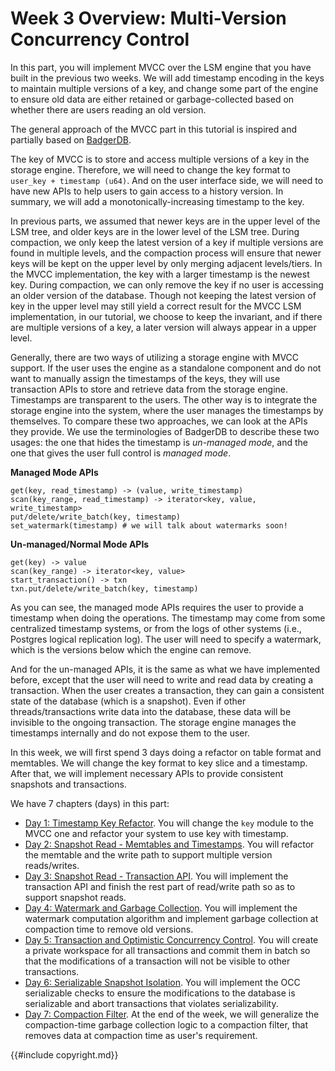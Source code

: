 # Week 3 Overview: Multi-Version Concurrency Control

In this part, you will implement MVCC over the LSM engine that you have built in the previous two weeks. We will add timestamp encoding in the keys to maintain multiple versions of a key, and change some part of the engine to ensure old data are either retained or garbage-collected based on whether there are users reading an old version.

The general approach of the MVCC part in this tutorial is inspired and partially based on [BadgerDB](https://github.com/dgraph-io/badger).

The key of MVCC is to store and access multiple versions of a key in the storage engine. Therefore, we will need to change the key format to `user_key + timestamp (u64)`. And on the user interface side, we will need to have new APIs to help users to gain access to a history version. In summary, we will add a monotonically-increasing timestamp to the key.

In previous parts, we assumed that newer keys are in the upper level of the LSM tree, and older keys are in the lower level of the LSM tree. During compaction, we only keep the latest version of a key if multiple versions are found in multiple levels, and the compaction process will ensure that newer keys will be kept on the upper level by only merging adjacent levels/tiers. In the MVCC implementation, the key with a larger timestamp is the newest key. During compaction, we can only remove the key if no user is accessing an older version of the database. Though not keeping the latest version of key in the upper level may still yield a correct result for the MVCC LSM implementation, in our tutorial, we choose to keep the invariant, and if there are multiple versions of a key, a later version will always appear in a upper level.

Generally, there are two ways of utilizing a storage engine with MVCC support. If the user uses the engine as a standalone component and do not want to manually assign the timestamps of the keys, they will use transaction APIs to store and retrieve data from the storage engine. Timestamps are transparent to the users. The other way is to integrate the storage engine into the system, where the user manages the timestamps by themselves. To compare these two approaches, we can look at the APIs they provide. We use the terminologies of BadgerDB to describe these two usages: the one that hides the timestamp is *un-managed mode*, and the one that gives the user full control is *managed mode*.

**Managed Mode APIs**
```
get(key, read_timestamp) -> (value, write_timestamp)
scan(key_range, read_timestamp) -> iterator<key, value, write_timestamp>
put/delete/write_batch(key, timestamp)
set_watermark(timestamp) # we will talk about watermarks soon!
```

**Un-managed/Normal Mode APIs**
```
get(key) -> value
scan(key_range) -> iterator<key, value>
start_transaction() -> txn
txn.put/delete/write_batch(key, timestamp)
```

As you can see, the managed mode APIs requires the user to provide a timestamp when doing the operations. The timestamp may come from some centralized timestamp systems, or from the logs of other systems (i.e., Postgres logical replication log). The user will need to specify a watermark, which is the versions below which the engine can remove.

And for the un-managed APIs, it is the same as what we have implemented before, except that the user will need to write and read data by creating a transaction. When the user creates a transaction, they can gain a consistent state of the database (which is a snapshot). Even if other threads/transactions write data into the database, these data will be invisible to the ongoing transaction. The storage engine manages the timestamps internally and do not expose them to the user.

In this week, we will first spend 3 days doing a refactor on table format and memtables. We will change the key format to key slice and a timestamp. After that, we will implement necessary APIs to provide consistent snapshots and transactions.

We have 7 chapters (days) in this part:


* [Day 1: Timestamp Key Refactor](./week3-01-ts-key-refactor.md). You will change the `key` module to the MVCC one and refactor your system to use key with timestamp.
* [Day 2: Snapshot Read - Memtables and Timestamps](./week3-02-snapshot-read-part-1.md). You will refactor the memtable and the write path to support multiple version reads/writes.
* [Day 3: Snapshot Read - Transaction API](./week3-03-snapshot-read-part-2.md). You will implement the transaction API and finish the rest part of read/write path so as to support snapshot reads.
* [Day 4: Watermark and Garbage Collection](./week3-04-watermark.md). You will implement the watermark computation algorithm and implement garbage collection at compaction time to remove old versions.
* [Day 5: Transaction and Optimistic Concurrency Control](./week3-05-txn-occ.md). You will create a private workspace for all transactions and commit them in batch so that the modifications of a transaction will not be visible to other transactions.
* [Day 6: Serializable Snapshot Isolation](./week3-06-serializable.md). You will implement the OCC serializable checks to ensure the modifications to the database is serializable and abort transactions that violates serializability.  
* [Day 7: Compaction Filter](./week3-07-compaction-filter.md). At the end of the week, we will generalize the compaction-time garbage collection logic to a compaction filter, that removes data at compaction time as user's requirement.

{{#include copyright.md}}
